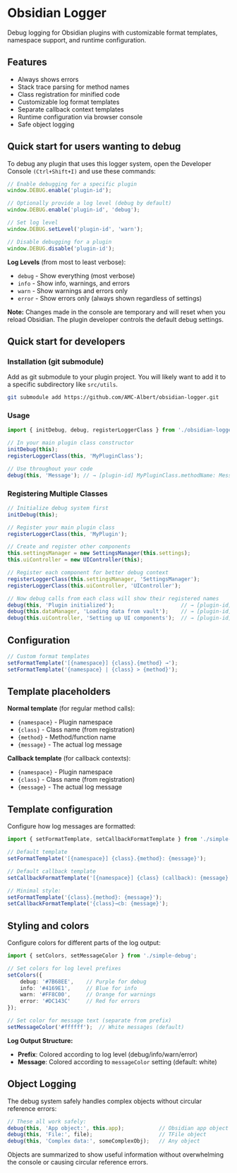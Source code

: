 # Obsidian Logger

Debug logging for Obsidian plugins with customizable format templates, namespace support, and runtime configuration.

## Features

- Always shows errors
- Stack trace parsing for method names
- Class registration for minified code
- Customizable log format templates
- Separate callback context templates
- Runtime configuration via browser console
- Safe object logging

## Quick start for users wanting to debug

To debug any plugin that uses this logger system, open the Developer Console `(Ctrl+Shift+I)` and use these commands:

```typescript
// Enable debugging for a specific plugin
window.DEBUG.enable('plugin-id');

// Optionally provide a log level (debug by default)
window.DEBUG.enable('plugin-id', 'debug');

// Set log level
window.DEBUG.setLevel('plugin-id', 'warn');

// Disable debugging for a plugin
window.DEBUG.disable('plugin-id');
```

**Log Levels** (from most to least verbose):
- `debug` - Show everything (most verbose)
- `info` - Show info, warnings, and errors  
- `warn` - Show warnings and errors only
- `error` - Show errors only (always shown regardless of settings)

**Note:** Changes made in the console are temporary and will reset when you reload Obsidian. The plugin developer controls the default debug settings.

## Quick start for developers

### Installation (git submodule)

Add as git submodule to your plugin project. You will likely want to add it to a specific subdirectory like `src/utils`.

```bash
git submodule add https://github.com/AMC-Albert/obsidian-logger.git
```

### Usage

```typescript
import { initDebug, debug, registerLoggerClass } from './obsidian-logger';

// In your main plugin class constructor
initDebug(this);
registerLoggerClass(this, 'MyPluginClass');

// Use throughout your code
debug(this, 'Message'); // → [plugin-id] MyPluginClass.methodName: Message
```

### Registering Multiple Classes

```typescript
// Initialize debug system first
initDebug(this);

// Register your main plugin class
registerLoggerClass(this, 'MyPlugin');

// Create and register other components
this.settingsManager = new SettingsManager(this.settings);
this.uiController = new UIController(this);

// Register each component for better debug context
registerLoggerClass(this.settingsManager, 'SettingsManager');
registerLoggerClass(this.uiController, 'UIController');

// Now debug calls from each class will show their registered names
debug(this, 'Plugin initialized');                     // → [plugin-id] MyPlugin.onload: Plugin initialized
debug(this.dataManager, 'Loading data from vault');    // → [plugin-id] DataManager.load: Loading data from vault
debug(this.uiController, 'Setting up UI components');  // → [plugin-id] UIController.setup: Setting up UI components
```

## Configuration

```typescript
// Custom format templates
setFormatTemplate('[{namespace}] {class}.{method} →');
setFormatTemplate('{namespace} | {class} > {method}');
```

## Template placeholders

**Normal template** (for regular method calls):
- `{namespace}` - Plugin namespace
- `{class}` - Class name (from registration)
- `{method}` - Method/function name
- `{message}` - The actual log message

**Callback template** (for callback contexts):
- `{namespace}` - Plugin namespace
- `{class}` - Class name (from registration)  
- `{message}` - The actual log message

## Template configuration

Configure how log messages are formatted:

```typescript
import { setFormatTemplate, setCallbackFormatTemplate } from './simple-debug';

// Default template
setFormatTemplate('[{namespace}] {class}.{method}: {message}');

// Default callback template  
setCallbackFormatTemplate('[{namespace}] {class} (callback): {message}');

// Minimal style:
setFormatTemplate('{class}.{method}: {message}');
setCallbackFormatTemplate('{class}→cb: {message}');
```

## Styling and colors

Configure colors for different parts of the log output:

```typescript
import { setColors, setMessageColor } from './simple-debug';

// Set colors for log level prefixes
setColors({
	debug: '#7B68EE',    // Purple for debug
	info: '#4169E1',     // Blue for info  
	warn: '#FF8C00',     // Orange for warnings
	error: '#DC143C'     // Red for errors
});

// Set color for message text (separate from prefix)
setMessageColor('#ffffff');  // White messages (default)
```

**Log Output Structure:**
- **Prefix**: Colored according to log level (debug/info/warn/error)
- **Message**: Colored according to `messageColor` setting (default: white)

## Object Logging

The debug system safely handles complex objects without circular reference errors:

```typescript
// These all work safely:
debug(this, 'App object:', this.app);           // Obsidian app object
debug(this, 'File:', file);                     // TFile object
debug(this, 'Complex data:', someComplexObj);   // Any object
```

Objects are summarized to show useful information without overwhelming the console or causing circular reference errors.